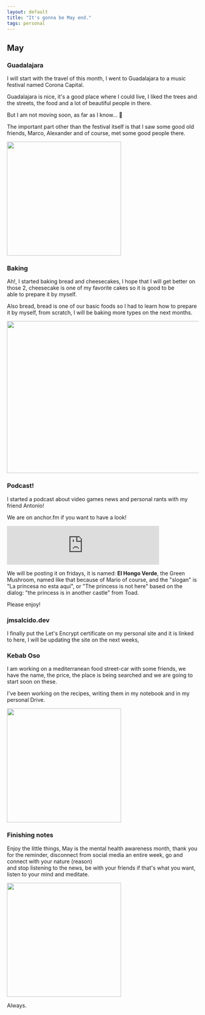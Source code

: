 ```yaml
---
layout: default
title: "It's gonna be May end."
tags: personal
---
```


## May

### Guadalajara

I will start with the travel of this month, I went to Guadalajara to a music festival named Corona Capital.

Guadalajara is nice, it's a good place where I could live, I liked the trees and the streets, the food and a lot of beautiful people in there.

But I am not moving soon, as far as I know... 🤗

The important part other than the festival itself is that I saw some good old friends, Marco, Alexander and of course, met some good people there.

<img src="https://i.imgur.com/9fGuoVd.png" width="300px" height="300px" />

### Baking

Ah!, I started baking bread and cheesecakes, I hope that I will get better on those 2, cheesecake is one of my favorite cakes so it is good to be  
able to prepare it by myself.

Also bread, bread is one of our basic foods so I had to learn how to prepare it by myself, from scratch, I will be baking more types on the next months.

<img src="https://i.imgur.com/T3dMGiZ.jpg" width="600px" height="400px" />

### Podcast!

I started a podcast about video games news and personal rants with my friend Antonio!

We are on anchor.fm if you want to have a look!

<iframe src="https://anchor.fm/elhongoverde/embed" height="102px" width="400px" frameborder="0" scrolling="no"></iframe>

We will be posting it on fridays, it is named: **El Hongo Verde**, the Green Mushroom, named like that because of Mario of course, and the "slogan" is  
"La princesa no esta aquí", or "The princess is not here" based on the dialog: "the princess is in another castle" from Toad.

Please enjoy!

### jmsalcido.dev

I finally put the Let's Encrypt certificate on my personal site and it is linked to here, I will be updating the site on the next weeks,

### Kebab Oso

I am working on a mediterranean food street-car with some friends, we have the name, the price, the place is being searched and we are going to start soon on these.

I've been working on the recipes, writing them in my notebook and in my personal Drive.

<img src="https://i.imgur.com/u0GQnxI.png" width="300px" height="300px" />

### Finishing notes

Enjoy the little things, May is the mental health awareness month, thank you for the reminder, disconnect from social media an entire week, go and connect with your nature (reason)  
and stop listening to the news, be with your friends if that's what you want, listen to your mind and meditate.

<img src="https://i.imgur.com/zGqRTrd.png" width="300px" height="300px" />

Always.